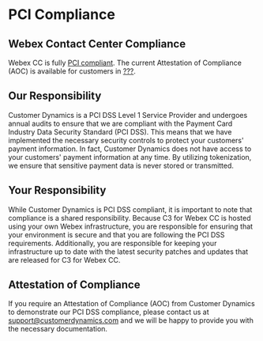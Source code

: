 # PCI Compliance

## Webex Contact Center Compliance

Webex CC is fully [PCI compliant](https://portal-v2.wxcc-us1.cisco.com/ccone-help-new/webexcc_t_add-global-variable.html#!webexcc_c_pci-compliance.html). The current Attestation of Compliance (AOC) is available for customers in [???](https://webex.com).

## Our Responsibility

Customer Dynamics is a PCI DSS Level 1 Service Provider and undergoes annual audits to ensure that we are compliant with the Payment Card Industry Data Security Standard (PCI DSS). This means that we have implemented the necessary security controls to protect your customers' payment information. In fact, Customer Dynamics does not have access to your customers' payment information at any time. By utilizing tokenization, we ensure that sensitive payment data is never stored or transmitted.

## Your Responsibility

While Customer Dynamics is PCI DSS compliant, it is important to note that compliance is a shared responsibility. Because C3 for Webex CC is hosted using your own Webex infrastructure, you are responsible for ensuring that your environment is secure and that you are following the PCI DSS requirements. Additionally, you are responsible for keeping your infrastructure up to date with the latest security patches and updates that are released for C3 for Webex CC.

## Attestation of Compliance

If you require an Attestation of Compliance (AOC) from Customer Dynamics to demonstrate our PCI DSS compliance, please contact us at [support@customerdynamics.com](mailto:support@customerdynamics.com) and we will be happy to provide you with the necessary documentation.
